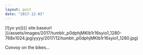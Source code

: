 ```yaml
---
layout: post
date: "2017-12-03"
---
```


[![yo yo]({{ site.baseurl }}/assets/images/2017/tumblr_p0dphjMKIb1r16syio1_1280-768x1024.jpg)yyyy/2017/12/tumblr_p0dphjMKIb1r16syio1_1280.jpg)

Convoy on the bikes…
